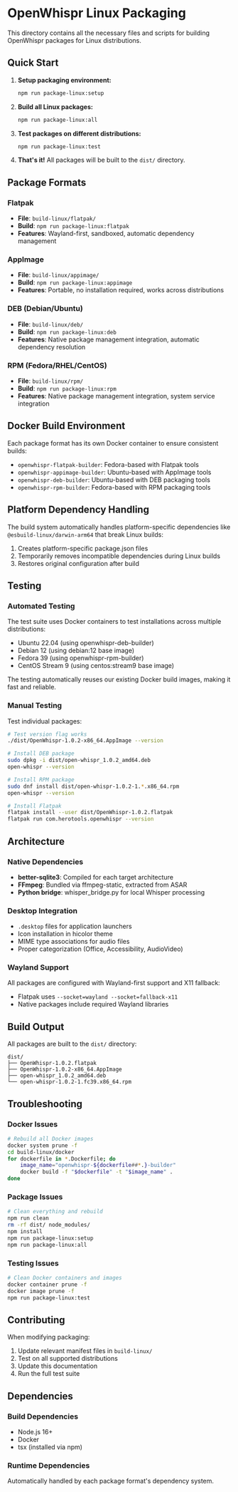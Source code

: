 # OpenWhispr Linux Packaging

This directory contains all the necessary files and scripts for building OpenWhispr packages for Linux distributions.

## Quick Start

1. **Setup packaging environment:**

   ```bash
   npm run package-linux:setup
   ```

2. **Build all Linux packages:**

   ```bash
   npm run package-linux:all
   ```

3. **Test packages on different distributions:**

   ```bash
   npm run package-linux:test
   ```

4. **That's it!** All packages will be built to the `dist/` directory.

## Package Formats

### Flatpak

- **File**: `build-linux/flatpak/`
- **Build**: `npm run package-linux:flatpak`
- **Features**: Wayland-first, sandboxed, automatic dependency management

### AppImage

- **File**: `build-linux/appimage/`
- **Build**: `npm run package-linux:appimage`
- **Features**: Portable, no installation required, works across distributions

### DEB (Debian/Ubuntu)

- **File**: `build-linux/deb/`
- **Build**: `npm run package-linux:deb`
- **Features**: Native package management integration, automatic dependency resolution

### RPM (Fedora/RHEL/CentOS)

- **File**: `build-linux/rpm/`
- **Build**: `npm run package-linux:rpm`
- **Features**: Native package management integration, system service integration

## Docker Build Environment

Each package format has its own Docker container to ensure consistent builds:

- `openwhispr-flatpak-builder`: Fedora-based with Flatpak tools
- `openwhispr-appimage-builder`: Ubuntu-based with AppImage tools
- `openwhispr-deb-builder`: Ubuntu-based with DEB packaging tools
- `openwhispr-rpm-builder`: Fedora-based with RPM packaging tools

## Platform Dependency Handling

The build system automatically handles platform-specific dependencies like `@esbuild-linux/darwin-arm64` that break Linux builds:

1. Creates platform-specific package.json files
2. Temporarily removes incompatible dependencies during Linux builds
3. Restores original configuration after build

## Testing

### Automated Testing

The test suite uses Docker containers to test installations across multiple distributions:

- Ubuntu 22.04 (using openwhispr-deb-builder)
- Debian 12 (using debian:12 base image)
- Fedora 39 (using openwhispr-rpm-builder)
- CentOS Stream 9 (using centos:stream9 base image)

The testing automatically reuses our existing Docker build images, making it fast and reliable.

### Manual Testing

Test individual packages:

```bash
# Test version flag works
./dist/OpenWhispr-1.0.2-x86_64.AppImage --version

# Install DEB package
sudo dpkg -i dist/open-whispr_1.0.2_amd64.deb
open-whispr --version

# Install RPM package
sudo dnf install dist/open-whispr-1.0.2-1.*.x86_64.rpm
open-whispr --version

# Install Flatpak
flatpak install --user dist/OpenWhispr-1.0.2.flatpak
flatpak run com.herotools.openwhispr --version
```

## Architecture

### Native Dependencies

- **better-sqlite3**: Compiled for each target architecture
- **FFmpeg**: Bundled via ffmpeg-static, extracted from ASAR
- **Python bridge**: whisper_bridge.py for local Whisper processing

### Desktop Integration

- `.desktop` files for application launchers
- Icon installation in hicolor theme
- MIME type associations for audio files
- Proper categorization (Office, Accessibility, AudioVideo)

### Wayland Support

All packages are configured with Wayland-first support and X11 fallback:

- Flatpak uses `--socket=wayland --socket=fallback-x11`
- Native packages include required Wayland libraries

## Build Output

All packages are built to the `dist/` directory:

```
dist/
├── OpenWhispr-1.0.2.flatpak
├── OpenWhispr-1.0.2-x86_64.AppImage
├── open-whispr_1.0.2_amd64.deb
└── open-whispr-1.0.2-1.fc39.x86_64.rpm
```

## Troubleshooting

### Docker Issues

```bash
# Rebuild all Docker images
docker system prune -f
cd build-linux/docker
for dockerfile in *.Dockerfile; do
    image_name="openwhispr-${dockerfile##*.}-builder"
    docker build -f "$dockerfile" -t "$image_name" .
done
```

### Package Issues

```bash
# Clean everything and rebuild
npm run clean
rm -rf dist/ node_modules/
npm install
npm run package-linux:setup
npm run package-linux:all
```

### Testing Issues

```bash
# Clean Docker containers and images
docker container prune -f
docker image prune -f
npm run package-linux:test
```

## Contributing

When modifying packaging:

1. Update relevant manifest files in `build-linux/`
2. Test on all supported distributions
3. Update this documentation
4. Run the full test suite

## Dependencies

### Build Dependencies

- Node.js 16+
- Docker
- tsx (installed via npm)

### Runtime Dependencies

Automatically handled by each package format's dependency system.
